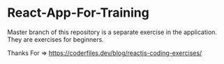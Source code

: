 # React-App-For-Training
 Master branch of this repository is a separate exercise in the application. They are exercises for beginners.

Thanks For => https://coderfiles.dev/blog/reactjs-coding-exercises/

